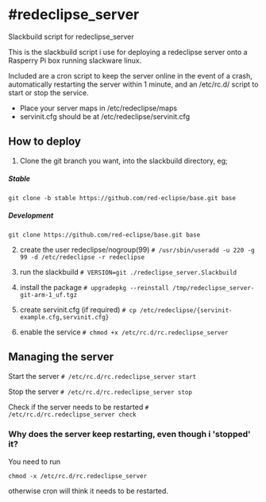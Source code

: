 #redeclipse_server
=================
Slackbuild script for redeclipse_server

This is the slackbuild script i use for deploying a redeclipse server onto a Rasperry Pi box running slackware linux.

Included are a cron script to keep the server online in the event of a crash, automatically restarting the server within 1 minute, and an /etc/rc.d/ script to start or stop the service.

- Place your server maps in /etc/redeclipse/maps
- servinit.cfg should be at /etc/redeclipse/servinit.cfg

## How to deploy

1. Clone the git branch you want, into the slackbuild directory, eg;
##### Stable
```git clone -b stable https://github.com/red-eclipse/base.git base```
##### Development
```git clone https://github.com/red-eclipse/base.git base```
   
2. create the user redeclipse/nogroup(99)
```# /usr/sbin/useradd -u 220 -g 99 -d /etc/redeclipse -r redeclipse```
 
3. run the slackbuild
```# VERSION=git ./redeclipse_server.Slackbuild```
 
4. install the package
```# upgradepkg --reinstall /tmp/redeclipse_server-git-arm-1_uf.tgz```

5. create servinit.cfg (if required)
```# cp /etc/redeclipse/{servinit-example.cfg,servinit.cfg}```

6. enable the service
```# chmod +x /etc/rc.d/rc.redeclipse_server```

## Managing the server  
Start the server
```# /etc/rc.d/rc.redeclipse_server start```

Stop the server
```# /etc/rc.d/rc.redeclipse_server stop```

Check if the server needs to be restarted
```# /etc/rc.d/rc.redeclipse_server check```


### Why does the server keep restarting, even though i 'stopped' it? 
You need to run
```
chmod -x /etc/rc.d/rc.redeclipse_server
```
otherwise cron will think it needs to be restarted.
